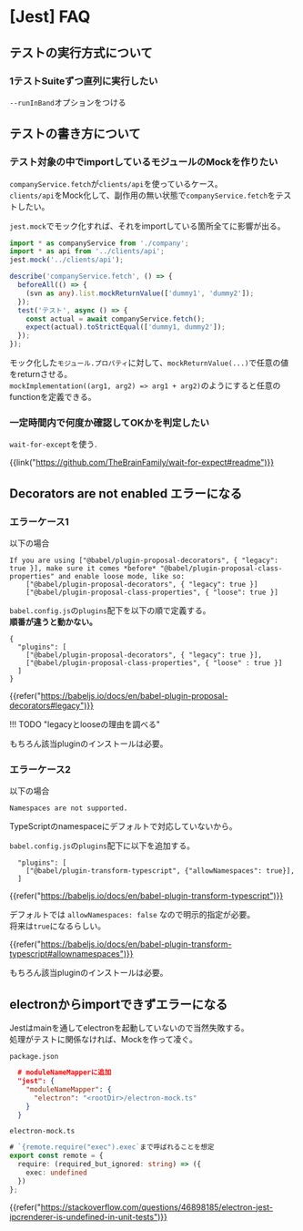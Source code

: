 # [Jest] FAQ


テストの実行方式について
-----------------------

### 1テストSuiteずつ直列に実行したい

`--runInBand`オプションをつける


テストの書き方について
----------------------

### テスト対象の中でimportしているモジュールのMockを作りたい

`companyService.fetch`が`clients/api`を使っているケース。  
`clients/api`をMock化して、副作用の無い状態で`companyService.fetch`をテストしたい。

`jest.mock`でモック化すれば、それをimportしている箇所全てに影響が出る。

```ts
import * as companyService from './company';
import * as api from '../clients/api';
jest.mock('../clients/api');

describe('companyService.fetch', () => {
  beforeAll(() => {
    (svn as any).list.mockReturnValue(['dummy1', 'dummy2']);
  });
  test('テスト', async () => {
    const actual = await companyService.fetch();
    expect(actual).toStrictEqual(['dummy1, dummy2']);
  });
});
```

モック化した`モジュール.プロパティ`に対して、`mockReturnValue(...)`で任意の値をreturnさせる。  
`mockImplementation((arg1, arg2) => arg1 + arg2)`のようにすると任意のfunctionを定義できる。

### 一定時間内で何度か確認してOKかを判定したい

`wait-for-except`を使う.

{{link("https://github.com/TheBrainFamily/wait-for-expect#readme")}}


Decorators are not enabled エラーになる
---------------------------------------

### エラーケース1

以下の場合

```
If you are using ["@babel/plugin-proposal-decorators", { "legacy": true }], make sure it comes *before* "@babel/plugin-proposal-class-properties" and enable loose mode, like so:
    ["@babel/plugin-proposal-decorators", { "legacy": true }]
    ["@babel/plugin-proposal-class-properties", { "loose": true }]
```

`babel.config.js`の`plugins`配下を以下の順で定義する。  
**順番が違うと動かない。**

```
{
  "plugins": [
    ["@babel/plugin-proposal-decorators", { "legacy": true }],
    ["@babel/plugin-proposal-class-properties", { "loose" : true }]
  ]
}
```

{{refer("https://babeljs.io/docs/en/babel-plugin-proposal-decorators#legacy")}}

!!! TODO "legacyとlooseの理由を調べる"

もちろん該当pluginのインストールは必要。

### エラーケース2

以下の場合

```
Namespaces are not supported.
```

TypeScriptのnamespaceにデフォルトで対応していないから。

`babel.config.js`の`plugins`配下に以下を追加する。

```
  "plugins": [
    ["@babel/plugin-transform-typescript", {"allowNamespaces": true}],
  ]
```

{{refer("https://babeljs.io/docs/en/babel-plugin-transform-typescript")}}

デフォルトでは `allowNamespaces: false` なので明示的指定が必要。  
将来は`true`になるらしい。

{{refer("https://babeljs.io/docs/en/babel-plugin-transform-typescript#allownamespaces")}}

もちろん該当pluginのインストールは必要。


electronからimportできずエラーになる
------------------------------------

Jestはmainを通してelectronを起動していないので当然失敗する。  
処理がテストに関係なければ、Mockを作って凌ぐ。

`package.json`
```json
  # moduleNameMapperに追加
  "jest": {
    "moduleNameMapper": {
      "electron": "<rootDir>/electron-mock.ts"
    }
  }
```

`electron-mock.ts`
```ts
# `{remote.require("exec").exec`まで呼ばれることを想定
export const remote = {
  require: (required_but_ignored: string) => ({
    exec: undefined
  })
};
```

{{refer("https://stackoverflow.com/questions/46898185/electron-jest-ipcrenderer-is-undefined-in-unit-tests")}}
